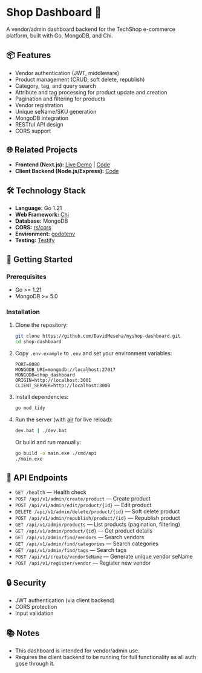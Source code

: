 # Shop Dashboard 🛒

A vendor/admin dashboard backend for the TechShop e-commerce platform, built with Go, MongoDB, and Chi.

## 📦 Features

- Vendor authentication (JWT, middleware)
- Product management (CRUD, soft delete, republish)
- Category, tag, and query search
- Attribute and tag processing for product update and creation
- Pagination and filtering for products
- Vendor registration
- Unique seName/SKU generation
- MongoDB integration
- RESTful API design
- CORS support

## 🌐 Related Projects

- **Frontend (Next.js):** [Live Demo](https://techshop-commerce.vercel.app/) | [Code](https://github.com/DavidMeseha/TechShop-Ecommerce-Frontend)
- **Client Backend (Node.js/Express):** [Code](https://github.com/DavidMeseha/TechShop-Ecommerce-backend)

## 🛠️ Technology Stack

- **Language:** Go 1.21
- **Web Framework:** [Chi](https://github.com/go-chi/chi)
- **Database:** MongoDB
- **CORS:** [rs/cors](https://github.com/rs/cors)
- **Environment:** [godotenv](https://github.com/joho/godotenv)
- **Testing:** [Testify](https://github.com/stretchr/testify)

## 🚀 Getting Started

### Prerequisites

- Go >= 1.21
- MongoDB >= 5.0

### Installation

1. Clone the repository:

   ```sh
   git clone https://github.com/DavidMeseha/myshop-dashboard.git
   cd shop-dashboard
   ```

2. Copy `.env.example` to `.env` and set your environment variables:

   ```
   PORT=8080
   MONGODB_URI=mongodb://localhost:27017
   MONGODB=shop_dashboard
   ORIGIN=http://localhost:3001
   CLIENT_SERVER=http://localhost:3000
   ```

3. Install dependencies:

   ```sh
   go mod tidy
   ```

4. Run the server (with [air](https://github.com/cosmtrek/air) for live reload):
   ```sh
   dev.bat | ./dev.bat
   ```
   Or build and run manually:
   ```sh
   go build -o main.exe ./cmd/api
   ./main.exe
   ```

## 📖 API Endpoints

- `GET /health` — Health check
- `POST /api/v1/admin/create/product` — Create product
- `POST /api/v1/admin/edit/product/{id}` — Edit product
- `DELETE /api/v1/admin/delete/product/{id}` — Soft delete product
- `POST /api/v1/admin/republish/product/{id}` — Republish product
- `GET /api/v1/admin/products` — List products (pagination, filtering)
- `GET /api/v1/admin/product/{id}` — Get product details
- `GET /api/v1/admin/find/vendors` — Search vendors
- `GET /api/v1/admin/find/categories` — Search categories
- `GET /api/v1/admin/find/tags` — Search tags
- `POST /api/v1/create/vendorSeName` — Generate unique vendor seName
- `POST /api/v1/register/vendor` — Register new vendor

## 🔒 Security

- JWT authentication (via client backend)
- CORS protection
- Input validation

## 📚 Notes

- This dashboard is intended for vendor/admin use.
- Requires the client backend to be running for full functionality as all auth gose through it.